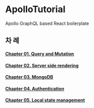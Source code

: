 # ApolloTutorial
Apollo GraphQL based React boilerplate

## 차 례

#### [Chapter 01. Query and Mutation](./docs/chapter-01-query-and-mutation.md)  
#### [Chapter 02. Server side rendering](./docs/chapter-02-server-side-rendering.md)  
#### [Chapter 03. MongoDB](./docs/chapter-03-mongodb.md)  
#### [Chapter 04. Authentication](./docs/chapter-04-authentication.md)  
#### [Chapter 05. Local state management](./docs/chapter-05-local-state-management.dm)  
